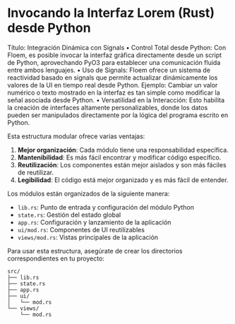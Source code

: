# Invocando la Interfaz Lorem (Rust) desde Python

Título: Integración Dinámica con Signals
	•	Control Total desde Python:
Con Floem, es posible invocar la interfaz gráfica directamente desde un script de Python, aprovechando PyO3 para establecer una comunicación fluida entre ambos lenguajes.
	•	Uso de Signals:
Floem ofrece un sistema de reactividad basado en signals que permite actualizar dinámicamente los valores de la UI en tiempo real desde Python.
Ejemplo:
Cambiar un valor numérico o texto mostrado en la interfaz es tan simple como modificar la señal asociada desde Python.
	•	Versatilidad en la Interacción:
Esto habilita la creación de interfaces altamente personalizables, donde los datos pueden ser manipulados directamente por la lógica del programa escrito en Python.

Esta estructura modular ofrece varias ventajas:

1. **Mejor organización**: Cada módulo tiene una responsabilidad específica.
2. **Mantenibilidad**: Es más fácil encontrar y modificar código específico.
3. **Reutilización**: Los componentes están mejor aislados y son más fáciles de reutilizar.
4. **Legibilidad**: El código está mejor organizado y es más fácil de entender.

Los módulos están organizados de la siguiente manera:
- `lib.rs`: Punto de entrada y configuración del módulo Python
- `state.rs`: Gestión del estado global
- `app.rs`: Configuración y lanzamiento de la aplicación
- `ui/mod.rs`: Componentes de UI reutilizables
- `views/mod.rs`: Vistas principales de la aplicación

Para usar esta estructura, asegúrate de crear los directorios correspondientes en tu proyecto:

```
src/
├── lib.rs
├── state.rs
├── app.rs
├── ui/
│   └── mod.rs
└── views/
    └── mod.rs
```
